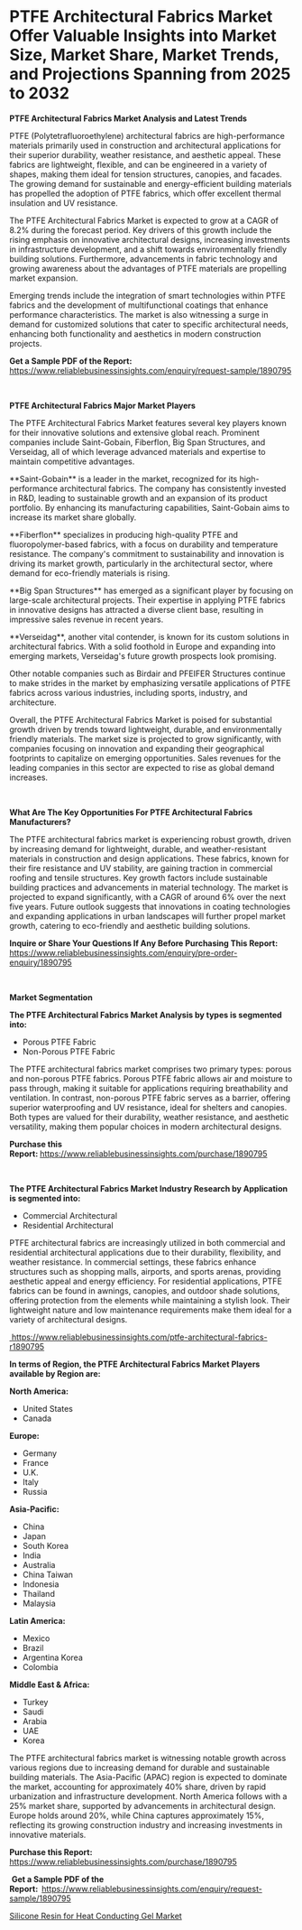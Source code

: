 <p><h1>PTFE Architectural Fabrics Market Offer Valuable Insights into Market Size, Market Share, Market Trends, and Projections Spanning from 2025 to 2032</h1></p><p><strong>PTFE Architectural Fabrics Market Analysis and Latest Trends</strong></p>
<p><p>PTFE (Polytetrafluoroethylene) architectural fabrics are high-performance materials primarily used in construction and architectural applications for their superior durability, weather resistance, and aesthetic appeal. These fabrics are lightweight, flexible, and can be engineered in a variety of shapes, making them ideal for tension structures, canopies, and facades. The growing demand for sustainable and energy-efficient building materials has propelled the adoption of PTFE fabrics, which offer excellent thermal insulation and UV resistance.</p><p>The PTFE Architectural Fabrics Market is expected to grow at a CAGR of 8.2% during the forecast period. Key drivers of this growth include the rising emphasis on innovative architectural designs, increasing investments in infrastructure development, and a shift towards environmentally friendly building solutions. Furthermore, advancements in fabric technology and growing awareness about the advantages of PTFE materials are propelling market expansion. </p><p>Emerging trends include the integration of smart technologies within PTFE fabrics and the development of multifunctional coatings that enhance performance characteristics. The market is also witnessing a surge in demand for customized solutions that cater to specific architectural needs, enhancing both functionality and aesthetics in modern construction projects.</p></p>
<p><strong>Get a Sample PDF of the Report:&nbsp;</strong> <a href="https://www.reliablebusinessinsights.com/enquiry/request-sample/1890795?utm_campaign=3100&utm_medium=2&utm_source=Github&utm_content=ia&utm_term=03042025&utm_id=ptfe-architectural-fabrics">https://www.reliablebusinessinsights.com/enquiry/request-sample/1890795</a></p>
<p>&nbsp;</p>
<p><strong>PTFE Architectural Fabrics Major Market Players</strong></p>
<p><p>The PTFE Architectural Fabrics Market features several key players known for their innovative solutions and extensive global reach. Prominent companies include Saint-Gobain, Fiberflon, Big Span Structures, and Verseidag, all of which leverage advanced materials and expertise to maintain competitive advantages.</p><p>**Saint-Gobain** is a leader in the market, recognized for its high-performance architectural fabrics. The company has consistently invested in R&D, leading to sustainable growth and an expansion of its product portfolio. By enhancing its manufacturing capabilities, Saint-Gobain aims to increase its market share globally.</p><p>**Fiberflon** specializes in producing high-quality PTFE and fluoropolymer-based fabrics, with a focus on durability and temperature resistance. The company's commitment to sustainability and innovation is driving its market growth, particularly in the architectural sector, where demand for eco-friendly materials is rising.</p><p>**Big Span Structures** has emerged as a significant player by focusing on large-scale architectural projects. Their expertise in applying PTFE fabrics in innovative designs has attracted a diverse client base, resulting in impressive sales revenue in recent years.</p><p>**Verseidag**, another vital contender, is known for its custom solutions in architectural fabrics. With a solid foothold in Europe and expanding into emerging markets, Verseidag's future growth prospects look promising.</p><p>Other notable companies such as Birdair and PFEIFER Structures continue to make strides in the market by emphasizing versatile applications of PTFE fabrics across various industries, including sports, industry, and architecture.</p><p>Overall, the PTFE Architectural Fabrics Market is poised for substantial growth driven by trends toward lightweight, durable, and environmentally friendly materials. The market size is projected to grow significantly, with companies focusing on innovation and expanding their geographical footprints to capitalize on emerging opportunities. Sales revenues for the leading companies in this sector are expected to rise as global demand increases.</p></p>
<p>&nbsp;</p>
<p><strong>What Are The Key Opportunities For PTFE Architectural Fabrics Manufacturers?</strong></p>
<p><p>The PTFE architectural fabrics market is experiencing robust growth, driven by increasing demand for lightweight, durable, and weather-resistant materials in construction and design applications. These fabrics, known for their fire resistance and UV stability, are gaining traction in commercial roofing and tensile structures. Key growth factors include sustainable building practices and advancements in material technology. The market is projected to expand significantly, with a CAGR of around 6% over the next five years. Future outlook suggests that innovations in coating technologies and expanding applications in urban landscapes will further propel market growth, catering to eco-friendly and aesthetic building solutions.</p></p>
<p><strong>Inquire or Share Your Questions If Any Before Purchasing This Report:</strong> <a href="https://www.reliablebusinessinsights.com/enquiry/pre-order-enquiry/1890795?utm_campaign=3100&utm_medium=2&utm_source=Github&utm_content=ia&utm_term=03042025&utm_id=ptfe-architectural-fabrics">https://www.reliablebusinessinsights.com/enquiry/pre-order-enquiry/1890795</a></p>
<p>&nbsp;</p>
<p><strong>Market Segmentation</strong></p>
<p><strong>The PTFE Architectural Fabrics Market Analysis by types is segmented into:</strong></p>
<p><ul><li>Porous PTFE Fabric</li><li>Non-Porous PTFE Fabric</li></ul></p>
<p><p>The PTFE architectural fabrics market comprises two primary types: porous and non-porous PTFE fabrics. Porous PTFE fabric allows air and moisture to pass through, making it suitable for applications requiring breathability and ventilation. In contrast, non-porous PTFE fabric serves as a barrier, offering superior waterproofing and UV resistance, ideal for shelters and canopies. Both types are valued for their durability, weather resistance, and aesthetic versatility, making them popular choices in modern architectural designs.</p></p>
<p><strong>Purchase this Report:&nbsp;</strong><a href="https://www.reliablebusinessinsights.com/purchase/1890795?utm_campaign=3100&utm_medium=2&utm_source=Github&utm_content=ia&utm_term=03042025&utm_id=ptfe-architectural-fabrics">https://www.reliablebusinessinsights.com/purchase/1890795</a></p>
<p>&nbsp;</p>
<p><strong>The PTFE Architectural Fabrics Market Industry Research by Application is segmented into:</strong></p>
<p><ul><li>Commercial Architectural</li><li>Residential Architectural</li></ul></p>
<p><p>PTFE architectural fabrics are increasingly utilized in both commercial and residential architectural applications due to their durability, flexibility, and weather resistance. In commercial settings, these fabrics enhance structures such as shopping malls, airports, and sports arenas, providing aesthetic appeal and energy efficiency. For residential applications, PTFE fabrics can be found in awnings, canopies, and outdoor shade solutions, offering protection from the elements while maintaining a stylish look. Their lightweight nature and low maintenance requirements make them ideal for a variety of architectural designs.</p></p>
<p><a href="https://www.reliablebusinessinsights.com/ptfe-architectural-fabrics-r1890795?utm_campaign=3100&utm_medium=2&utm_source=Github&utm_content=ia&utm_term=03042025&utm_id=ptfe-architectural-fabrics">&nbsp;https://www.reliablebusinessinsights.com/ptfe-architectural-fabrics-r1890795</a></p>
<p><strong>In terms of Region, the PTFE Architectural Fabrics Market Players available by Region are:</strong></p>
<p>
    <p> <strong> North America: </strong>
        <ul>
            <li>United States</li>
            <li>Canada</li>
        </ul>
        </p> 
    <p> <strong> Europe: </strong>
        <ul>
            <li>Germany</li>
            <li>France</li>
            <li>U.K.</li>
            <li>Italy</li>
            <li>Russia</li>
        </ul>
        </p> 
    <p> <strong> Asia-Pacific: </strong>
        <ul>
            <li>China</li>
            <li>Japan</li>
            <li>South Korea</li>
            <li>India</li>
            <li>Australia</li>
            <li>China Taiwan</li>
            <li>Indonesia</li>
            <li>Thailand</li>
            <li>Malaysia</li>
        </ul>
        </p> 
    <p> <strong> Latin America: </strong>
        <ul>
            <li>Mexico</li>
            <li>Brazil</li>
            <li>Argentina Korea</li>
            <li>Colombia</li>
        </ul>
        </p> 
    <p> <strong> Middle East & Africa: </strong>
        <ul>
            <li>Turkey</li>
            <li>Saudi</li>
            <li>Arabia</li>
            <li>UAE</li>
            <li>Korea</li>
        </ul>
    </p>
    </p>
<p><p>The PTFE architectural fabrics market is witnessing notable growth across various regions due to increasing demand for durable and sustainable building materials. The Asia-Pacific (APAC) region is expected to dominate the market, accounting for approximately 40% share, driven by rapid urbanization and infrastructure development. North America follows with a 25% market share, supported by advancements in architectural design. Europe holds around 20%, while China captures approximately 15%, reflecting its growing construction industry and increasing investments in innovative materials.</p></p>
<p><strong>Purchase this Report: </strong><a href="https://www.reliablebusinessinsights.com/purchase/1890795?utm_campaign=3100&utm_medium=2&utm_source=Github&utm_content=ia&utm_term=03042025&utm_id=ptfe-architectural-fabrics">https://www.reliablebusinessinsights.com/purchase/1890795</a></p>
<p>&nbsp;<strong>Get a Sample PDF of the Report:&nbsp;&nbsp;</strong><a href="https://www.reliablebusinessinsights.com/enquiry/request-sample/1890795?utm_campaign=3100&utm_medium=2&utm_source=Github&utm_content=ia&utm_term=03042025&utm_id=ptfe-architectural-fabrics">https://www.reliablebusinessinsights.com/enquiry/request-sample/1890795</a></p>
<p><strong></strong></p>
<p><p><a href="https://github.com/lynlynyusay/Market-Research-Report-List-1/blob/main/silicone-resin-for-heat-conducting-gel-market.md?utm_campaign=3100&utm_medium=2&utm_source=Github&utm_content=ia&utm_term=03042025&utm_id=ptfe-architectural-fabrics">Silicone Resin for Heat Conducting Gel Market</a></p></p>